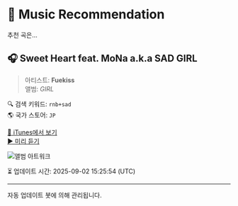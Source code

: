 
# 🎵 Music Recommendation

추천 곡은...

## 🎧 Sweet Heart feat. MoNa a.k.a SAD GIRL  
> 아티스트: **Fuekiss**  
> 앨범: _GIRL_  

🔍 검색 키워드: `rnb+sad`  
🌎 국가 스토어: `JP`

[🔗 iTunes에서 보기](https://music.apple.com/jp/album/sweet-heart-feat-mona-a-k-a-sad-girl/485255533?i=485255557&uo=4)  
[▶️ 미리 듣기](https://audio-ssl.itunes.apple.com/itunes-assets/AudioPreview125/v4/7f/9d/d5/7f9dd5f7-cf31-1dc6-b2c6-f7a4535df9ad/mzaf_11594691208194113934.plus.aac.p.m4a)

![앨범 아트워크](https://is1-ssl.mzstatic.com/image/thumb/Music/06/97/ce/mzi.qljifyev.jpg/100x100bb.jpg)

⏳ 업데이트 시간: 2025-09-02 15:25:54 (UTC)

---
자동 업데이트 봇에 의해 관리됩니다.
